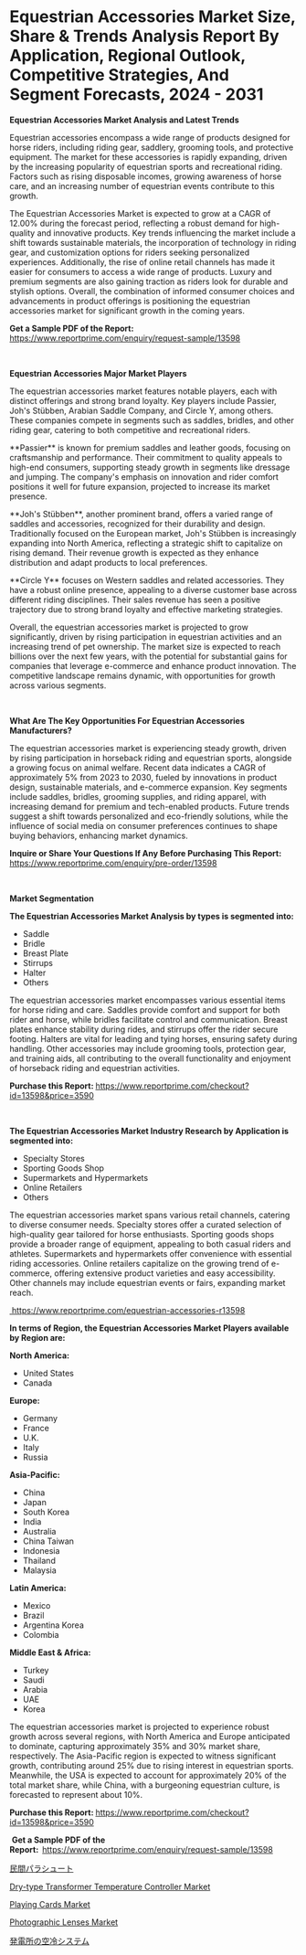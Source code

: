 <p><h1>Equestrian Accessories Market Size, Share & Trends Analysis Report By Application, Regional Outlook, Competitive Strategies, And Segment Forecasts, 2024 - 2031</h1></p><p><strong>Equestrian Accessories Market Analysis and Latest Trends</strong></p>
<p><p>Equestrian accessories encompass a wide range of products designed for horse riders, including riding gear, saddlery, grooming tools, and protective equipment. The market for these accessories is rapidly expanding, driven by the increasing popularity of equestrian sports and recreational riding. Factors such as rising disposable incomes, growing awareness of horse care, and an increasing number of equestrian events contribute to this growth. </p><p>The Equestrian Accessories Market is expected to grow at a CAGR of 12.00% during the forecast period, reflecting a robust demand for high-quality and innovative products. Key trends influencing the market include a shift towards sustainable materials, the incorporation of technology in riding gear, and customization options for riders seeking personalized experiences. Additionally, the rise of online retail channels has made it easier for consumers to access a wide range of products. Luxury and premium segments are also gaining traction as riders look for durable and stylish options. Overall, the combination of informed consumer choices and advancements in product offerings is positioning the equestrian accessories market for significant growth in the coming years.</p></p>
<p><strong>Get a Sample PDF of the Report:&nbsp;</strong> <a href="https://www.reportprime.com/enquiry/request-sample/13598">https://www.reportprime.com/enquiry/request-sample/13598</a></p>
<p>&nbsp;</p>
<p><strong>Equestrian Accessories Major Market Players</strong></p>
<p><p>The equestrian accessories market features notable players, each with distinct offerings and strong brand loyalty. Key players include Passier, Joh's Stübben, Arabian Saddle Company, and Circle Y, among others. These companies compete in segments such as saddles, bridles, and other riding gear, catering to both competitive and recreational riders.</p><p>**Passier** is known for premium saddles and leather goods, focusing on craftsmanship and performance. Their commitment to quality appeals to high-end consumers, supporting steady growth in segments like dressage and jumping. The company's emphasis on innovation and rider comfort positions it well for future expansion, projected to increase its market presence.</p><p>**Joh's Stübben**, another prominent brand, offers a varied range of saddles and accessories, recognized for their durability and design. Traditionally focused on the European market, Joh's Stübben is increasingly expanding into North America, reflecting a strategic shift to capitalize on rising demand. Their revenue growth is expected as they enhance distribution and adapt products to local preferences.</p><p>**Circle Y** focuses on Western saddles and related accessories. They have a robust online presence, appealing to a diverse customer base across different riding disciplines. Their sales revenue has seen a positive trajectory due to strong brand loyalty and effective marketing strategies.</p><p>Overall, the equestrian accessories market is projected to grow significantly, driven by rising participation in equestrian activities and an increasing trend of pet ownership. The market size is expected to reach billions over the next few years, with the potential for substantial gains for companies that leverage e-commerce and enhance product innovation. The competitive landscape remains dynamic, with opportunities for growth across various segments.</p></p>
<p>&nbsp;</p>
<p><strong>What Are The Key Opportunities For Equestrian Accessories Manufacturers?</strong></p>
<p><p>The equestrian accessories market is experiencing steady growth, driven by rising participation in horseback riding and equestrian sports, alongside a growing focus on animal welfare. Recent data indicates a CAGR of approximately 5% from 2023 to 2030, fueled by innovations in product design, sustainable materials, and e-commerce expansion. Key segments include saddles, bridles, grooming supplies, and riding apparel, with increasing demand for premium and tech-enabled products. Future trends suggest a shift towards personalized and eco-friendly solutions, while the influence of social media on consumer preferences continues to shape buying behaviors, enhancing market dynamics.</p></p>
<p><strong>Inquire or Share Your Questions If Any Before Purchasing This Report:</strong> <a href="https://www.reportprime.com/enquiry/pre-order/13598">https://www.reportprime.com/enquiry/pre-order/13598</a></p>
<p>&nbsp;</p>
<p><strong>Market Segmentation</strong></p>
<p><strong>The Equestrian Accessories Market Analysis by types is segmented into:</strong></p>
<p><ul><li>Saddle</li><li>Bridle</li><li>Breast Plate</li><li>Stirrups</li><li>Halter</li><li>Others</li></ul></p>
<p><p>The equestrian accessories market encompasses various essential items for horse riding and care. Saddles provide comfort and support for both rider and horse, while bridles facilitate control and communication. Breast plates enhance stability during rides, and stirrups offer the rider secure footing. Halters are vital for leading and tying horses, ensuring safety during handling. Other accessories may include grooming tools, protection gear, and training aids, all contributing to the overall functionality and enjoyment of horseback riding and equestrian activities.</p></p>
<p><strong>Purchase this Report:&nbsp;</strong><a href="https://www.reportprime.com/checkout?id=13598&price=3590">https://www.reportprime.com/checkout?id=13598&price=3590</a></p>
<p>&nbsp;</p>
<p><strong>The Equestrian Accessories Market Industry Research by Application is segmented into:</strong></p>
<p><ul><li>Specialty Stores</li><li>Sporting Goods Shop</li><li>Supermarkets and Hypermarkets</li><li>Online Retailers</li><li>Others</li></ul></p>
<p><p>The equestrian accessories market spans various retail channels, catering to diverse consumer needs. Specialty stores offer a curated selection of high-quality gear tailored for horse enthusiasts. Sporting goods shops provide a broader range of equipment, appealing to both casual riders and athletes. Supermarkets and hypermarkets offer convenience with essential riding accessories. Online retailers capitalize on the growing trend of e-commerce, offering extensive product varieties and easy accessibility. Other channels may include equestrian events or fairs, expanding market reach.</p></p>
<p><a href="https://www.reportprime.com/equestrian-accessories-r13598">&nbsp;https://www.reportprime.com/equestrian-accessories-r13598</a></p>
<p><strong>In terms of Region, the Equestrian Accessories Market Players available by Region are:</strong></p>
<p>
    <p> <strong> North America: </strong>
        <ul>
            <li>United States</li>
            <li>Canada</li>
        </ul>
        </p> 
    <p> <strong> Europe: </strong>
        <ul>
            <li>Germany</li>
            <li>France</li>
            <li>U.K.</li>
            <li>Italy</li>
            <li>Russia</li>
        </ul>
        </p> 
    <p> <strong> Asia-Pacific: </strong>
        <ul>
            <li>China</li>
            <li>Japan</li>
            <li>South Korea</li>
            <li>India</li>
            <li>Australia</li>
            <li>China Taiwan</li>
            <li>Indonesia</li>
            <li>Thailand</li>
            <li>Malaysia</li>
        </ul>
        </p> 
    <p> <strong> Latin America: </strong>
        <ul>
            <li>Mexico</li>
            <li>Brazil</li>
            <li>Argentina Korea</li>
            <li>Colombia</li>
        </ul>
        </p> 
    <p> <strong> Middle East & Africa: </strong>
        <ul>
            <li>Turkey</li>
            <li>Saudi</li>
            <li>Arabia</li>
            <li>UAE</li>
            <li>Korea</li>
        </ul>
    </p>
    </p>
<p><p>The equestrian accessories market is projected to experience robust growth across several regions, with North America and Europe anticipated to dominate, capturing approximately 35% and 30% market share, respectively. The Asia-Pacific region is expected to witness significant growth, contributing around 25% due to rising interest in equestrian sports. Meanwhile, the USA is expected to account for approximately 20% of the total market share, while China, with a burgeoning equestrian culture, is forecasted to represent about 10%.</p></p>
<p><strong>Purchase this Report: </strong><a href="https://www.reportprime.com/checkout?id=13598&price=3590">https://www.reportprime.com/checkout?id=13598&price=3590</a></p>
<p>&nbsp;<strong>Get a Sample PDF of the Report:&nbsp;&nbsp;</strong><a href="https://www.reportprime.com/enquiry/request-sample/13598">https://www.reportprime.com/enquiry/request-sample/13598</a></p>
<p><strong></strong></p>
<p><p><a href="https://medium.com/@isnamukti10_96948/civil-parachute-market-%E3%81%AF-%E3%82%B3%E3%82%B9%E3%83%88%E7%AE%A1%E7%90%86%E3%81%A8%E5%8A%B9%E7%8E%87%E5%90%91%E4%B8%8A%E3%82%92%E5%84%AA%E5%85%88%E3%81%97%E3%81%BE%E3%81%99-%E3%81%95%E3%82%89%E3%81%AB-%E5%A0%B1%E5%91%8A%E6%9B%B8%E3%81%AF%E5%B8%82%E5%A0%B4%E3%81%AE%E9%9C%80%E8%A6%81%E9%9D%A2%E3%81%A8%E4%BE%9B%E7%B5%A6%E9%9D%A2%E3%81%AE%E4%B8%A1%E6%96%B9%E3%82%92%E3%82%AB%E3%83%90%E3%83%BC%E3%81%97%E3%81%A6%E3%81%84%E3%81%BE%E3%81%99-civil-parachute-%E5%B8%82%E5%A0%B4%E3%81%AF-30c4988b376c?postPublishedType=initial">民間パラシュート</a></p><p><a href="https://medium.com/@sallyselcenk46/the-dry-type-transformer-temperature-controller-industry-analysis-report-offers-a-comprehensive-8a52c0477081">Dry-type Transformer Temperature Controller Market</a></p><p><a href="https://www.linkedin.com/pulse/playing-cards-market-research-report-forecast-growth-prospects-6shif?trackingId=I569qB%2B2Q2ugMb4yaFLN%2Fw%3D%3D">Playing Cards Market</a></p><p><a href="https://issuu.com/reportprime-2/docs/photographic-lenses-market-size-203_b4ad4ab4baeaa1">Photographic Lenses Market</a></p><p><a href="https://medium.com/@isnamukti10_96948/air-cooling-system-of-power-station-market-%E3%81%AF-%E3%82%B3%E3%82%B9%E3%83%88%E7%AE%A1%E7%90%86%E3%81%A8%E5%8A%B9%E7%8E%87%E5%90%91%E4%B8%8A%E3%82%92%E5%84%AA%E5%85%88%E3%81%97%E3%81%BE%E3%81%99-%E3%81%95%E3%82%89%E3%81%AB-%E5%A0%B1%E5%91%8A%E6%9B%B8%E3%81%AF%E5%B8%82%E5%A0%B4%E3%81%AE%E9%9C%80%E8%A6%81%E9%9D%A2%E3%81%A8%E4%BE%9B%E7%B5%A6%E9%9D%A2%E3%81%AE%E4%B8%A1%E6%96%B9%E3%82%92%E3%82%AB%E3%83%90%E3%83%BC%E3%81%97%E3%81%A6%E3%81%84%E3%81%BE%E3%81%99-air-4ebb2d662e51?postPublishedType=initial">発電所の空冷システム</a></p></p>